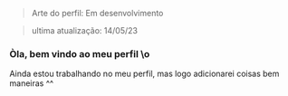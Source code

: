 > Arte do perfil: Em desenvolvimento

> ultima atualização: 14/05/23

### Òla, bem vindo ao meu perfil \o

Ainda estou trabalhando no meu perfil, mas logo adicionarei coisas bem maneiras ^^
